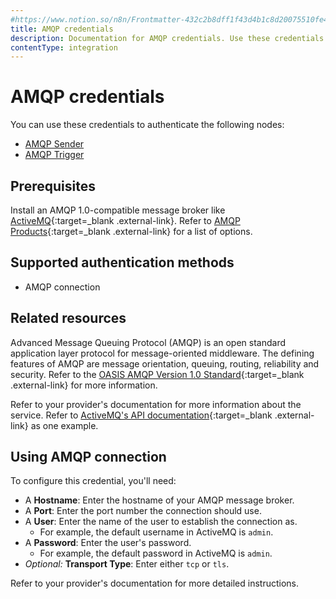 ```yaml
---
#https://www.notion.so/n8n/Frontmatter-432c2b8dff1f43d4b1c8d20075510fe4
title: AMQP credentials
description: Documentation for AMQP credentials. Use these credentials to authenticate AMQP in n8n, a workflow automation platform.
contentType: integration
---
```


# AMQP credentials

You can use these credentials to authenticate the following nodes:

- [AMQP Sender](/integrations/builtin/app-nodes/n8n-nodes-base.amqp/)
- [AMQP Trigger](/integrations/builtin/trigger-nodes/n8n-nodes-base.amqptrigger/)

## Prerequisites

Install an AMQP 1.0-compatible message broker like [ActiveMQ](https://activemq.apache.org/){:target=_blank .external-link}. Refer to [AMQP Products](https://www.amqp.org/about/examples){:target=_blank .external-link} for a list of options.

## Supported authentication methods

- AMQP connection

## Related resources

Advanced Message Queuing Protocol (AMQP) is an open standard application layer protocol for message-oriented middleware. The defining features of AMQP are message orientation, queuing, routing, reliability and security. Refer to the [OASIS AMQP Version 1.0 Standard](http://docs.oasis-open.org/amqp/core/v1.0/amqp-core-overview-v1.0.html){:target=_blank .external-link} for more information.

Refer to your provider's documentation for more information about the service. Refer to [ActiveMQ's API documentation](https://activemq.apache.org/components/classic/documentation/rest){:target=_blank .external-link} as one example.

## Using AMQP connection

To configure this credential, you'll need:

- A **Hostname**: Enter the hostname of your AMQP message broker.
- A **Port**: Enter the port number the connection should use.
- A **User**: Enter the name of the user to establish the connection as.
    - For example, the default username in ActiveMQ is `admin`.
- A **Password**: Enter the user's password.
    - For example, the default password in ActiveMQ is `admin`.
- _Optional:_ **Transport Type**: Enter either `tcp` or `tls`.

Refer to your provider's documentation for more detailed instructions.
